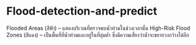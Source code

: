 # Flood-detection-and-predict
Flooded Areas (สีฟ้า) – แสดงบริเวณที่ตรวจพบน้ำท่วมในช่วงเวลานั้น  High-Risk Flood Zones (สีแดง) – เป็นพื้นที่ที่น้ำท่วมและอยู่ในที่ลุ่มต่ำ ซึ่งมีความเสี่ยงว่าน้ำจะขยายวงกว้างได้อีก
